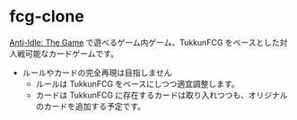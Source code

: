# fcg-clone

[Anti-Idle: The Game](http://www.kongregate.com/games/tukkun/anti-idle-the-game) で遊べるゲーム内ゲーム、TukkunFCG をベースとした対人戦可能なカードゲームです。

- ルールやカードの完全再現は目指しません
    + ルールは TukkunFCG をベースにしつつ適宜調整します。
    + カードは TukkunFCG に存在するカードは取り入れつつも、オリジナルのカードを追加する予定です。